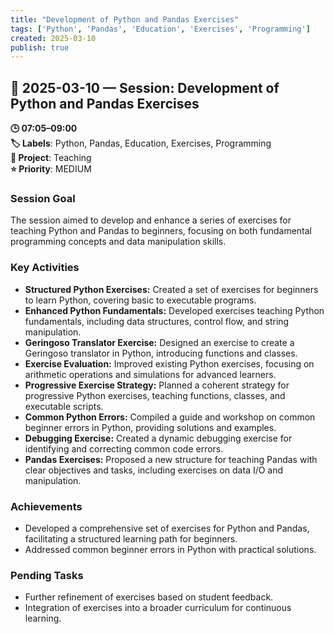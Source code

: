 ```yaml
---
title: "Development of Python and Pandas Exercises"
tags: ['Python', 'Pandas', 'Education', 'Exercises', 'Programming']
created: 2025-03-10
publish: true
---
```


## 📅 2025-03-10 — Session: Development of Python and Pandas Exercises

**🕒 07:05–09:00**  
**🏷️ Labels**: Python, Pandas, Education, Exercises, Programming  
**📂 Project**: Teaching  
**⭐ Priority**: MEDIUM  


### Session Goal
The session aimed to develop and enhance a series of exercises for teaching Python and Pandas to beginners, focusing on both fundamental programming concepts and data manipulation skills.

### Key Activities
- **Structured Python Exercises:** Created a set of exercises for beginners to learn Python, covering basic to executable programs.
- **Enhanced Python Fundamentals:** Developed exercises teaching Python fundamentals, including data structures, control flow, and string manipulation.
- **Geringoso Translator Exercise:** Designed an exercise to create a Geringoso translator in Python, introducing functions and classes.
- **Exercise Evaluation:** Improved existing Python exercises, focusing on arithmetic operations and simulations for advanced learners.
- **Progressive Exercise Strategy:** Planned a coherent strategy for progressive Python exercises, teaching functions, classes, and executable scripts.
- **Common Python Errors:** Compiled a guide and workshop on common beginner errors in Python, providing solutions and examples.
- **Debugging Exercise:** Created a dynamic debugging exercise for identifying and correcting common code errors.
- **Pandas Exercises:** Proposed a new structure for teaching Pandas with clear objectives and tasks, including exercises on data I/O and manipulation.

### Achievements
- Developed a comprehensive set of exercises for Python and Pandas, facilitating a structured learning path for beginners.
- Addressed common beginner errors in Python with practical solutions.

### Pending Tasks
- Further refinement of exercises based on student feedback.
- Integration of exercises into a broader curriculum for continuous learning.
